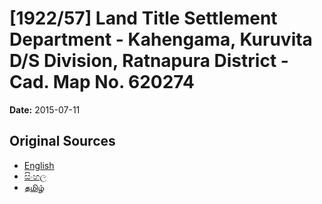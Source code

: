 # [1922/57] Land Title Settlement Department - Kahengama, Kuruvita D/S Division, Ratnapura District - Cad. Map No. 620274

**Date:** 2015-07-11

## Original Sources

- [English](https://documents.gov.lk/view/extra-gazettes/2015/7/1922-57_E.pdf)
- [සිංහල](https://documents.gov.lk/view/extra-gazettes/2015/7/1922-57_S.pdf)
- [தமிழ்](https://documents.gov.lk/view/extra-gazettes/2015/7/1922-57_T.pdf)
